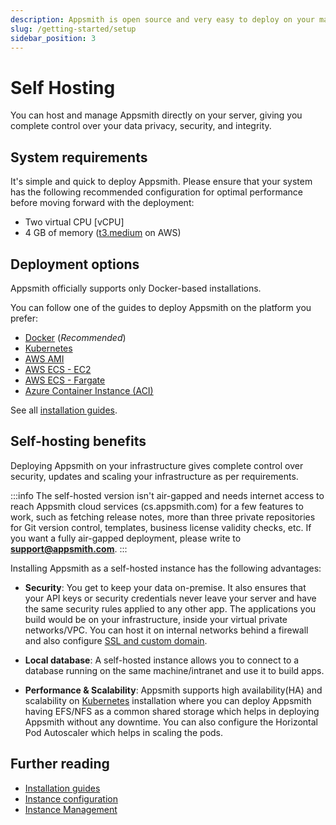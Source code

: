 ```yaml
---
description: Appsmith is open source and very easy to deploy on your machine.
slug: /getting-started/setup
sidebar_position: 3
---
```


# Self Hosting

You can host and manage Appsmith directly on your server, giving you complete control over your data privacy, security, and integrity.

## System requirements

It's simple and quick to deploy Appsmith. Please ensure that your system has the following recommended configuration for optimal performance before moving forward with the deployment:

* Two virtual CPU \[vCPU]
* 4 GB of memory ([t3.medium](https://aws.amazon.com/ec2/instance-types/t3/) on AWS)

## Deployment options

Appsmith officially supports only Docker-based installations.  

You can follow one of the guides to deploy Appsmith on the platform you prefer:

* [Docker](/getting-started/setup/installation-guides/docker) (*Recommended*)
* [Kubernetes](/getting-started/setup/installation-guides/kubernetes)
* [AWS AMI](/getting-started/setup/installation-guides/aws-ami)
* [AWS ECS - EC2](/getting-started/setup/installation-guides/aws-ecs)
* [AWS ECS - Fargate](/getting-started/setup/installation-guides/aws-ecs-on-fargate)
* [Azure Container Instance (ACI)](/getting-started/setup/installation-guides/azure-aci)

See all [installation guides](/getting-started/setup/installation-guides).

## Self-hosting benefits

Deploying Appsmith on your infrastructure gives complete control over security, updates and scaling your infrastructure as per requirements.

:::info
The self-hosted version isn't air-gapped and needs internet access to reach Appsmith cloud services (cs.appsmith.com) for a few features to work, such as fetching release notes, more than three private repositories for Git version control, templates, business license validity checks, etc. If you want a fully air-gapped deployment, please write to [**support@appsmith.com**](mailto:support@appsmith.com).
:::

Installing Appsmith as a self-hosted instance has the following advantages:

- **Security**: You get to keep your data on-premise. It also ensures that your API keys or security credentials never leave your server and have the same security rules applied to any other app. The applications you build would be on your infrastructure, inside your virtual private networks/VPC. You can host it on internal networks behind a firewall and also configure [SSL and custom domain](/getting-started/setup/instance-configuration/custom-domain).

- **Local database**: A self-hosted instance allows you to connect to a database running on the same machine/intranet and use it to build apps.

- **Performance & Scalability**: Appsmith supports high availability(HA) and scalability on [Kubernetes](/getting-started/setup/installation-guides/kubernetes) installation where you can deploy Appsmith having EFS/NFS as a common shared storage which helps in deploying Appsmith without any downtime. You can also configure the Horizontal Pod Autoscaler which helps in scaling the pods.

## Further reading

* [Installation guides](/getting-started/setup/installation-guides)
* [Instance configuration](/getting-started/setup/instance-configuration)
* [Instance Management](/getting-started/setup/instance-management)